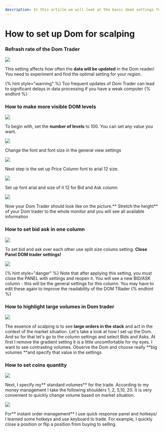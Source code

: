 ```yaml
---
description: In this article we will look at the basic doom settings for scalping
---
```


# How to set up Dom  for scalping

### Refrash rate of the Dom Trader

![](<../../.gitbook/assets/image (231).png>)

This setting affects how often the **data will be updated** in the Dom reader/ You need to experiment and find the optimal setting for your region.

{% hint style="warning" %}
Too frequent updates of Dom Trader can lead to significant delays in data processing if you have a weak computer
{% endhint %}

### How to make more visible DOM levels

![](<../../.gitbook/assets/image (232).png>)

To begin with, set the **number of levels** to 100. You can set any value you want.

![](<../../.gitbook/assets/image (235).png>)

Change the font and font size in the general view settings

![](<../../.gitbook/assets/image (240).png>)

Next step is the set up Price Column font to arial 12 size.

![](<../../.gitbook/assets/image (242).png>)

Set up font arial and size of it 12 for Bid and Ask column

![](<../../.gitbook/assets/image (229).png>)

Now your Dom Trader should look like on the picture.** Stretch the height** of your Dom trader to the whole monitor and you will see all available information

### How to set bid ask in one column

![](<../../.gitbook/assets/image (234).png>)

To set bid and ask over each other use split size colums setting. **Close Panel DOM trader settings!**

![](<../../.gitbook/assets/image (244).png>)

{% hint style="danger" %}
Note that after applying this setting, you must close the PANEL with settings and reopen it. You will see a new BID/ASK column - this will be the general settings for this column. You may have to edit these again to improve the readability of the DOM TRader
{% endhint %}

### How to highlight large volumes in Dom trader

![](<../../.gitbook/assets/image (211).png>)

The essence of scalping is to see **large orders in the stack** and act in the context of the market situation. Let's take a look at how I set up the Dom. And so for that let's go to the column settings and select Bids and Asks. At first I remove the gradient setting it is a little uncomfortable for my eyes.  I want to see contrasting volumes. Observe the Dom and choose really **big volumes **and specify that value in the settings

### How to set coins quantity

![](<../../.gitbook/assets/image (212).png>)

Next, I specify my** standard volumes** for the trade. According to my money management I take the following shoulders 1, 2, 5,10, 20. It is very convenient to quickly change volume based on market situation.

![](<../../.gitbook/assets/image (213).png>)

For** instant order management** I use quick response panel and hotkeys/ I learned some hotkeys and use keyboard to trade. For example, I quickly close a position or flip a position from buying to selling.
